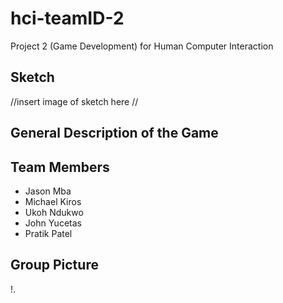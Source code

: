 # hci-teamID-2
Project 2 (Game Development) for Human Computer Interaction


## Sketch
//insert image of sketch here //


## General Description of the Game




## Team Members 

* Jason Mba
* Michael Kiros 
* Ukoh Ndukwo
* John Yucetas
* Pratik Patel

## Group Picture 

!.[](group.picture_Projects)

